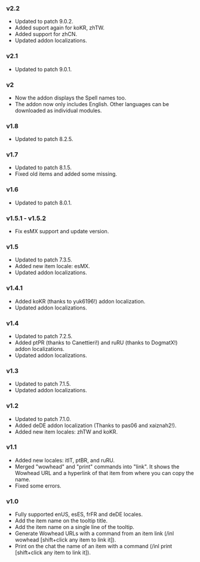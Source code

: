 ### v2.2
* Updated to patch 9.0.2.
* Added suport again for koKR, zhTW.
* Added support for zhCN.
* Updated addon localizations.

### v2.1
* Updated to patch 9.0.1.

### v2
* Now the addon displays the Spell names too.
* The addon now only includes English. Other languages can be downloaded as individual modules.

### v1.8
* Updated to patch 8.2.5.

### v1.7
* Updated to patch 8.1.5.
* Fixed old items and added some missing.

### v1.6
* Updated to patch 8.0.1.

### v1.5.1 - v1.5.2
* Fix esMX support and update version.

### v1.5
* Updated to patch 7.3.5.
* Added new item locale: esMX.
* Updated addon localizations.

### v1.4.1
* Added koKR (thanks to yuk6196!) addon localization.
* Updated addon localizations.

### v1.4
* Updated to patch 7.2.5.
* Added ptPR (thanks to Canettieri!) and ruRU (thanks to DogmatX!) addon localizations.
* Updated addon localizations.

### v1.3
* Updated to patch 7.1.5.
* Updated addon localizations.

### v1.2
* Updated to patch 7.1.0.
* Added deDE addon localization (Thanks to pas06 and xaiznah2!).
* Added new item locales: zhTW and koKR.

### v1.1
* Added new locales: itIT, ptBR, and ruRU.
* Merged "wowhead" and "print" commands into "link". It shows the Wowhead URL and a hyperlink of that item from where you can copy the name.
* Fixed some errors.

### v1.0
* Fully supported enUS, esES, frFR and deDE locales.
* Add the item name on the tooltip title.
* Add the item name on a single line of the tooltip.
* Generate Wowhead URLs with a command from an item link (/inl wowhead [shift+click any item to link it]).
* Print on the chat the name of an item with a command (/inl print [shift+click any item to link it]).